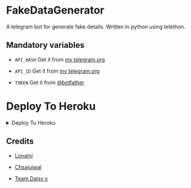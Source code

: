 # FakeDataGenerator
A telegram bot for generate fake details. Written in python using telethon.


## Mandatory variables

- `API_HASH` Get it from [my telegram.org](my.telegram.org)

- `API_ID` Get it from [my telegram.org](my.telegram.org)

- `TOKEN` Get it from [@botfather](https://t.me/botfather)

# Deploy To Heroku

<details><summary>Deploy To Heroku</summary>
<p>
<br>
<a href="https://heroku.com/deploy?template=https://github.com/Oxidisedman/FakeDataGenerator">
  <img src="https://www.herokucdn.com/deploy/button.svg" alt="Deploy">
</a>
</p>
</details>

## Credits
- [Lonami](https://github.com/Lonami)

- [Chsaiujwal](https://github.com/chsaiujwal) 

- [Team Daisy x](https://github.com/TeamDaisyX)
